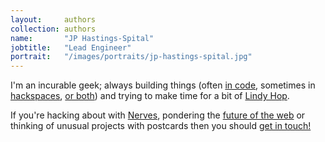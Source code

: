 ```yaml
---
layout:     authors
collection: authors
name:       "JP Hastings-Spital"
jobtitle:   "Lead Engineer"
portrait:   "/images/portraits/jp-hastings-spital.jpg"
---
```


I'm an incurable geek; always building things (often [in code](https://github.com/jphastings), sometimes in [hackspaces](http://nottinghack.org.uk/), [or both](http://traffic.byjp.me/)) and trying to make time for a bit of [Lindy Hop](https://www.facebook.com/bratpackswingpatrol/).

If you're hacking about with [Nerves](http://nerves-project.org/), pondering the [future of the web](https://medium.com/musings-by-jp/the-web-s-missing-communication-faculty-e2f910b908fa) or thinking of unusual projects with postcards then you should [get in touch!](https://twitter.com/jphastings)
